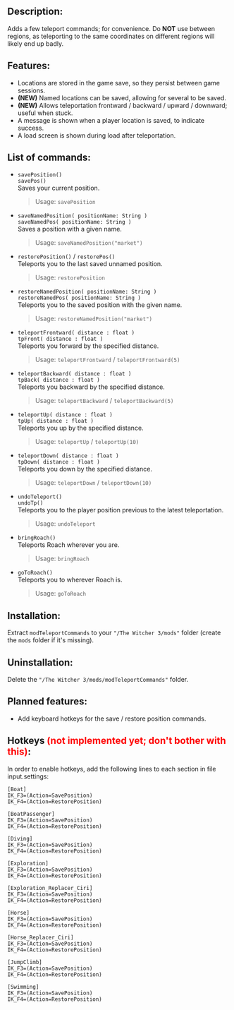 ## Description:

Adds a few teleport commands; for convenience.
Do **NOT** use between regions, as teleporting to the same coordinates on different regions will likely end up badly.

## Features:

- Locations are stored in the game save, so they persist between game sessions.
- **(NEW)** Named locations can be saved, allowing for several to be saved.
- **(NEW)** Allows teleportation frontward / backward / upward / downward; useful when stuck.
- A message is shown when a player location is saved, to indicate success.
- A load screen is shown during load after teleportation.

## List of commands:

- `savePosition()`  
  `savePos()`  
   Saves your current position.

  > Usage: `savePosition`

- `saveNamedPosition( positionName: String )`  
  `saveNamedPos( positionName: String )`  
   Saves a position with a given name.

  > Usage: `saveNamedPosition("market")`

- `restorePosition()` / `restorePos()`  
   Teleports you to the last saved unnamed position.

  > Usage: `restorePosition`

- `restoreNamedPosition( positionName: String )`  
  `restoreNamedPos( positionName: String )`  
   Teleports you to the saved position with the given name.

  > Usage: `restoreNamedPosition("market")`

- `teleportFrontward( distance : float )`  
  `tpFront( distance : float )`  
   Teleports you forward by the specified distance.

  > Usage: `teleportFrontward` / `teleportFrontward(5)`

- `teleportBackward( distance : float )`  
  `tpBack( distance : float )`  
   Teleports you backward by the specified distance.

  > Usage: `teleportBackward` / `teleportBackward(5)`

- `teleportUp( distance : float )`  
  `tpUp( distance : float )`  
   Teleports you up by the specified distance.

  > Usage: `teleportUp` / `teleportUp(10)`

- `teleportDown( distance : float )`  
  `tpDown( distance : float )`  
   Teleports you down by the specified distance.

  > Usage: `teleportDown` / `teleportDown(10)`

- `undoTeleport()`  
  `undoTp()`  
   Teleports you to the player position previous to the latest teleportation.

  > Usage: `undoTeleport`

- `bringRoach()`  
   Teleports Roach wherever you are.

  > Usage: `bringRoach`

- `goToRoach()`  
   Teleports you to wherever Roach is.

  > Usage: `goToRoach`

## Installation:

Extract `modTeleportCommands` to your `"/The Witcher 3/mods"` folder (create the `mods` folder if it's missing).

## Uninstallation:

Delete the `"/The Witcher 3/mods/modTeleportCommands"` folder.

## Planned features:

- Add keyboard hotkeys for the save / restore position commands.

## Hotkeys <span style="color:red">**(not implemented yet; don't bother with this)**</span>:

In order to enable hotkeys, add the following lines to each section in file input.settings:

```
[Boat]
IK_F3=(Action=SavePosition)
IK_F4=(Action=RestorePosition)

[BoatPassenger]
IK_F3=(Action=SavePosition)
IK_F4=(Action=RestorePosition)

[Diving]
IK_F3=(Action=SavePosition)
IK_F4=(Action=RestorePosition)

[Exploration]
IK_F3=(Action=SavePosition)
IK_F4=(Action=RestorePosition)

[Exploration_Replacer_Ciri]
IK_F3=(Action=SavePosition)
IK_F4=(Action=RestorePosition)

[Horse]
IK_F3=(Action=SavePosition)
IK_F4=(Action=RestorePosition)

[Horse_Replacer_Ciri]
IK_F3=(Action=SavePosition)
IK_F4=(Action=RestorePosition)

[JumpClimb]
IK_F3=(Action=SavePosition)
IK_F4=(Action=RestorePosition)

[Swimming]
IK_F3=(Action=SavePosition)
IK_F4=(Action=RestorePosition)
```
